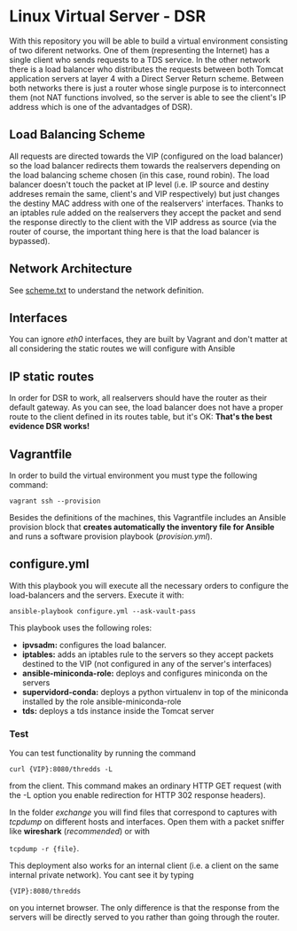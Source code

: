 # Linux Virtual Server - DSR #

With this repository you will be able to build a virtual environment consisting of two diferent networks. One of them (representing the Internet) has a single client who sends requests to a TDS service. In the other network there is a load balancer who distributes the requests between both Tomcat application servers at layer 4 with a Direct Server Return scheme. Between both networks there is just a router whose single purpose is to interconnect them (not NAT functions involved, so the server is able to see the client's IP address which is one of the advantadges of DSR).


## Load Balancing Scheme ##
All requests are directed towards the VIP (configured on the load balancer) so the load balancer redirects them towards the realservers depending on the load balancing scheme chosen (in this case, round robin).
The load balancer doesn't touch the packet at IP level (i.e. IP source and destiny addreses remain the same, client's and VIP respectively) but just changes the destiny MAC address with one of the realservers' interfaces. Thanks to an iptables rule added on the realservers they accept the packet and send the response directly to the client with the VIP address as source (via the router of course, the important thing here is that the load balancer is bypassed).

## Network Architecture ##

See [scheme.txt](scheme.txt) to understand the network definition.


## Interfaces ##
You can ignore *eth0* interfaces, they are built by Vagrant and don't matter at all considering the static routes we will configure with Ansible

## IP static routes ##
In order for DSR to work, all realservers should have the router as their default gateway.
As you can see, the load balancer does not have a proper route to the client defined in its routes table, but it's OK: **That's the best evidence DSR works!**

## Vagrantfile ##
In order to build the virtual environment you must type the following command:

`vagrant ssh --provision`

Besides the definitions of the machines, this Vagrantfile includes an Ansible provision block that **creates automatically the inventory file for Ansible** and runs a software provision playbook (*provision.yml*).


## configure.yml ##

With this playbook you will execute all the necessary orders to configure the load-balancers and the servers. Execute it with:

`ansible-playbook configure.yml --ask-vault-pass`

This playbook uses the following roles:
* **ipvsadm:** configures the load balancer.
* **iptables:** adds an iptables rule to the servers so they accept packets destined to the VIP (not configured in any of the server's interfaces)
* **ansible-miniconda-role:** deploys and configures miniconda on the servers
* **supervidord-conda:** deploys a python virtualenv in top of the miniconda installed by the role ansible-miniconda-role
* **tds:** deploys a tds instance inside the Tomcat server

### Test ###
You can test functionality by running the command 

`curl {VIP}:8080/thredds -L` 

from the client. This command makes an ordinary HTTP GET request (with the -L option you enable redirection for HTTP 302 response headers).

In the folder *exchange* you will find files that correspond to captures with *tcpdump* on different hosts and interfaces. Open them with a packet sniffer like **wireshark** (*recommended*)  or with 

`tcpdump -r {file}`.

This deployment also works for an internal client (i.e. a client on the same internal private network). You cant see it by typing 

`{VIP}:8080/thredds` 

on you internet browser. The only difference is that the response from the servers will be directly served to you rather than going through the router.
